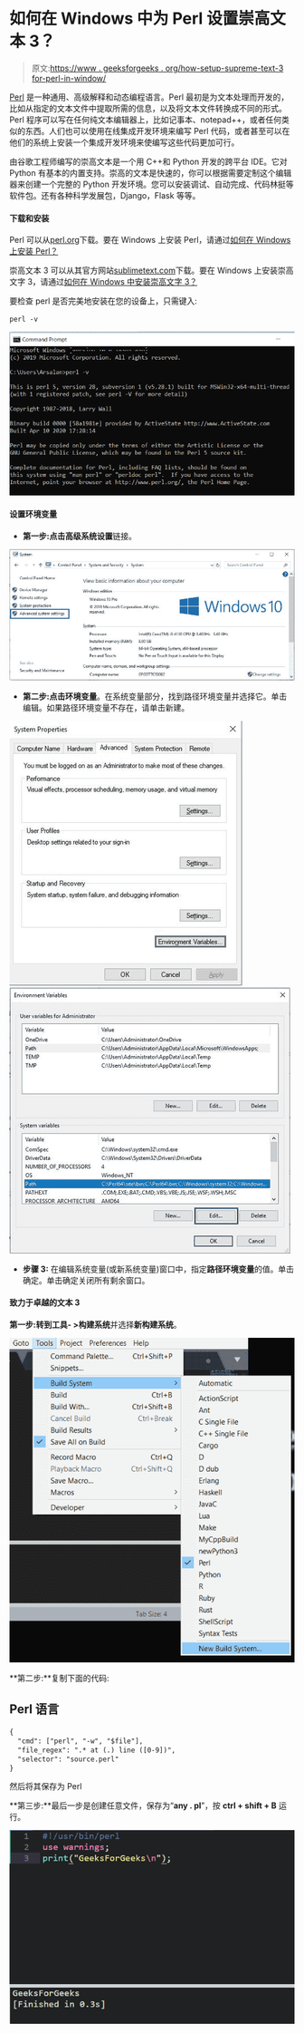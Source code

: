 # 如何在 Windows 中为 Perl 设置崇高文本 3？

> 原文:[https://www . geeksforgeeks . org/how-setup-supreme-text-3 for-perl-in-window/](https://www.geeksforgeeks.org/how-to-setup-sublime-text-3-for-perl-in-windows/)

[Perl](https://www.geeksforgeeks.org/introduction-to-perl/) 是一种通用、高级解释和动态编程语言。Perl 最初是为文本处理而开发的，比如从指定的文本文件中提取所需的信息，以及将文本文件转换成不同的形式。
Perl 程序可以写在任何纯文本编辑器上，比如记事本、notepad++，或者任何类似的东西。人们也可以使用在线集成开发环境来编写 Perl 代码，或者甚至可以在他们的系统上安装一个集成开发环境来使编写这些代码更加可行。

由谷歌工程师编写的崇高文本是一个用 C++和 Python 开发的跨平台 IDE。它对 Python 有基本的内置支持。崇高的文本是快速的，你可以根据需要定制这个编辑器来创建一个完整的 Python 开发环境。您可以安装调试、自动完成、代码林挺等软件包。还有各种科学发展包，Django，Flask 等等。

#### 下载和安装

Perl 可以从[perl.org](https://www.perl.org/get.html)下载。要在 Windows 上安装 Perl，请通过[如何在 Windows 上安装 Perl？](https://www.geeksforgeeks.org/how-to-install-perl-on-windows/)

崇高文本 3 可以从其官方网站[sublimetext.com](https://www.sublimetext.com/3)下载。要在 Windows 上安装崇高文字 3，请通过[如何在 Windows 中安装崇高文字 3？](https://www.geeksforgeeks.org/how-to-install-sublime-text-3-in-windows/)

要检查 perl 是否完美地安装在您的设备上，只需键入:

```
perl -v
```

![](img/ab918bc1eab5c143e417027e5e5d8388.png)

#### 设置环境变量

*   **第一步:**点击**高级系统设置**链接。

![](img/aafc754c092fea19ccc192eae27b2f13.png)

*   **第二步:**点击**环境变量**。在系统变量部分，找到路径环境变量并选择它。单击编辑。如果路径环境变量不存在，请单击新建。

![](img/18baf4ace6da951b1986678e95229da1.png)
![](img/d0eb3fa4d657a546ffafdb2c76978435.png)

*   **步骤 3:** 在编辑系统变量(或新系统变量)窗口中，指定**路径环境变量**的值。单击确定。单击确定关闭所有剩余窗口。

#### 致力于卓越的文本 3

**第一步:**转到**工具- >构建系统**并选择**新构建系统**。

![](img/aa4b9c04d1fe63a66691a593560daae1.png)

**第二步:**复制下面的代码:

## Perl 语言

```
{
  "cmd": ["perl", "-w", "$file"],
  "file_regex": ".* at (.) line ([0-9])",
  "selector": "source.perl"
}
```

然后将其保存为 Perl

**第三步:**最后一步是创建任意文件，保存为“**any . pl**”，按 **ctrl + shift + B** 运行。

![](img/46118582637c02ea5374e2d41bc7487a.png)